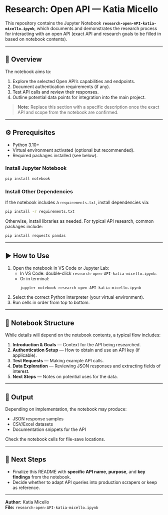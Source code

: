 # Research: Open API — Katia Micello

This repository contains the Jupyter Notebook **`research-open-API-katia-micello.ipynb`**, which documents and demonstrates the research process for interacting with an open API (exact API and research goals to be filled in based on notebook contents).

---

## 📄 Overview

The notebook aims to:
1. Explore the selected Open API’s capabilities and endpoints.
2. Document authentication requirements (if any).
3. Test API calls and review their responses.
4. Outline potential data points for integration into the main project.

> **Note:** Replace this section with a specific description once the exact API and scope from the notebook are confirmed.

---

## ⚙️ Prerequisites

- Python 3.10+
- Virtual environment activated (optional but recommended).
- Required packages installed (see below).

### Install Jupyter Notebook
```bash
pip install notebook
```

### Install Other Dependencies
If the notebook includes a `requirements.txt`, install dependencies via:
```bash
pip install -r requirements.txt
```

Otherwise, install libraries as needed. For typical API research, common packages include:
```bash
pip install requests pandas
```

---

## ▶️ How to Use

1. Open the notebook in VS Code or Jupyter Lab:
   - In VS Code: double-click `research-open-API-katia-micello.ipynb`.
   - Or in terminal:
     ```bash
     jupyter notebook research-open-API-katia-micello.ipynb
     ```
2. Select the correct Python interpreter (your virtual environment).
3. Run cells in order from top to bottom.

---

## 🧩 Notebook Structure

While details will depend on the notebook contents, a typical flow includes:
1. **Introduction & Goals** — Context for the API being researched.
2. **Authentication Setup** — How to obtain and use an API key (if applicable).
3. **Test Requests** — Making example API calls.
4. **Data Exploration** — Reviewing JSON responses and extracting fields of interest.
5. **Next Steps** — Notes on potential uses for the data.

---

## 📂 Output

Depending on implementation, the notebook may produce:
- JSON response samples
- CSV/Excel datasets
- Documentation snippets for the API

Check the notebook cells for file-save locations.

---

## 📌 Next Steps

- Finalize this README with **specific API name**, **purpose**, and **key findings** from the notebook.
- Decide whether to adapt API queries into production scrapers or keep as reference.

---

**Author:** Katia Micello  
**File:** `research-open-API-katia-micello.ipynb`
